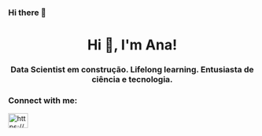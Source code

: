 ### Hi there 👋

<h1 align="center">Hi 👋, I'm Ana!</h1>
<h3 align="center">Data Scientist em construção. Lifelong learning. Entusiasta de ciência e tecnologia.</h3>

<h3 align="left">Connect with me:</h3>
<p align="left">
<a href="https://linkedin.com/in/https://www.linkedin.com/in/ana-j%c3%balia-alessio-208923184/" target="blank"><img align="center" src="https://raw.githubusercontent.com/rahuldkjain/github-profile-readme-generator/master/src/images/icons/Social/linked-in-alt.svg" alt="https://www.linkedin.com/in/ana-j%c3%balia-alessio-208923184/" height="30" width="40" /></a>
</p>


<!--
**ana-alessio/ana-alessio** is a ✨ _special_ ✨ repository because its `README.md` (this file) appears on your GitHub profile.

Here are some ideas to get you started:

- 🔭 I’m currently working on ...
- 🌱 I’m currently learning ...
- 👯 I’m looking to collaborate on ...
- 🤔 I’m looking for help with ...
- 💬 Ask me about ...
- 📫 How to reach me: ...
- 😄 Pronouns: ...
- ⚡ Fun fact: ...
-->

